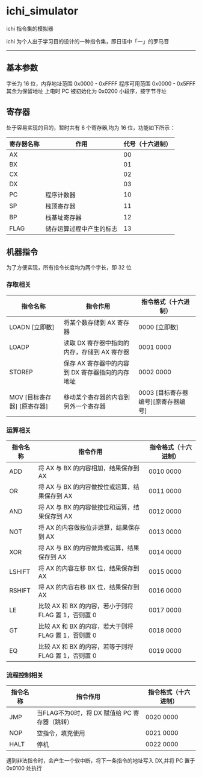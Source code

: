 # ichi_simulator

ichi 指令集的模拟器

ichi 为个人出于学习目的设计的一种指令集，即日语中「一」的罗马音 

------------------------------------

## 基本参数

字长为 16 位，内存地址范围 0x0000 - 0xFFFF 
程序可用范围  0x0000 - 0x5FFF 其余为保留地址
上电时 PC 被初始化为 0x0200
小段序，按字节寻址

## 寄存器

处于容易实现的目的，暂时共有 6 个寄存器,均为 16 位，功能如下所示：

| 寄存器名称 | 作用           | 代号（十六进制） |
| ----- | ------------ | -------- |
| AX    |              | 00       |
| BX    |              | 01       |
| CX    |              | 02       |
| DX    |              | 03       |
| PC    | 程序计数器        | 10       |
| SP    | 栈顶寄存器        | 11       |
| BP    | 栈基址寄存器       | 12       |
| FLAG  | 储存运算过程中产生的标志 | 13       |

## 机器指令

为了方便实现，所有指令长度均为两个字长，即 32 位

### 存取相关
| 指令名称                | 指令作用                         | 指令格式（十六进制）             |
| ------------------- | ---------------------------- | ---------------------- |
| LOADN [立即数]         | 将某个数存储到 AX 寄存器               | 0000 [立即数]             |
| LOADP               | 读取 DX 寄存器中指向的内存，存储到 AX 寄存器   | 0001 0000              |
| STOREP              | 保存 AX 寄存器中的内容到 DX 寄存器指向的内存地址 | 0002 0000              |
| MOV  [目标寄存器] [原寄存器] | 移动某个寄存器的内容到另外一个寄存器           | 0003 [目标寄存器编号][原寄存器编号] |

### 运算相关


| 指令名称   | 指令作用                                | 指令格式（十六进制） |
| ------ | ----------------------------------- | ---------- |
| ADD    | 将 AX 与 BX 的内容相加，结果保存到 AX            | 0010 0000  |
| OR     | 将 AX 与 BX 的内容做按位或运算，结果保存到 AX        | 0011 0000  |
| AND    | 将 AX 与 BX 的内容做按位和运算，结果保存到 AX        | 0012 0000  |
| NOT    | 将 AX 的内容做按位非运算，结果保存到 AX             | 0013 0000  |
| XOR    | 将 AX 与 BX 的内容做异或运算，结果保存到 AX         | 0014 0000  |
| LSHIFT | 将 AX 的内容左移 BX 位，结果保存到 AX            | 0015 0000  |
| RSHIFT | 将 AX 的内容右移 BX 位，结果保存到 AX            | 0016 0000  |
| LE     | 比较 AX 和 BX 的内容，若小于则将 FLAG 置 1，否则置 0 | 0017 0000  |
| GT     | 比较 AX 和 BX 的内容，若大于则将 FLAG 置 1，否则置 0 | 0018 0000  |
| EQ     | 比较 AX 和 BX 的内容，若等于则将 FLAG 置 1，否则置 0 | 0019 0000  |

### 流程控制相关


| 指令名称 | 指令作用                          | 指令格式（十六进制） |
| ---- | ----------------------------- | ---------- |
| JMP  | 当FLAG不为0时，将 DX 赋值给 PC 寄存器（跳转） | 0020 0000  |
| NOP  | 空指令，填充使用                      | 0021 0000  |
| HALT | 停机                            | 0022 0000  |


遇到非法指令时，会产生一个软中断，将下一条指令的地址写入 DX,并将 PC 置于 0x0100 处执行
